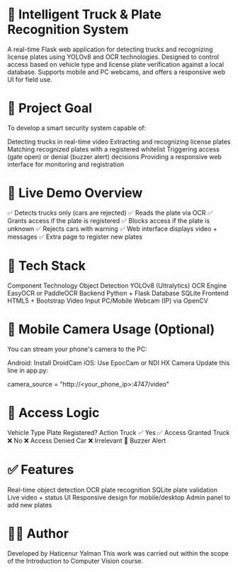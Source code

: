 # 🚛 Intelligent Truck & Plate Recognition System

A real-time Flask web application for detecting trucks and recognizing license plates using YOLOv8 and OCR technologies. Designed to control access based on vehicle type and license plate verification against a local database. Supports mobile and PC webcams, and offers a responsive web UI for field use.

#  🎯 Project Goal
To develop a smart security system capable of:

Detecting trucks in real-time video
Extracting and recognizing license plates
Matching recognized plates with a registered whitelist
Triggering access (gate open) or denial (buzzer alert) decisions
Providing a responsive web interface for monitoring and registration
# 📸 Live Demo Overview
✅ Detects trucks only (cars are rejected)
✅ Reads the plate via OCR
✅ Grants access if the plate is registered
✅ Blocks access if the plate is unknown
✅ Rejects cars with warning
✅ Web interface displays video + messages
✅ Extra page to register new plates
# 🧠 Tech Stack
Component	Technology
Object Detection	YOLOv8 (Ultralytics)
OCR Engine	EasyOCR or PaddleOCR
Backend	Python + Flask
Database	SQLite
Frontend	HTML5 + Bootstrap
Video Input	PC/Mobile Webcam (IP) via OpenCV

# 📱 Mobile Camera Usage (Optional)
You can stream your phone's camera to the PC:

Android: Install DroidCam
iOS: Use EpocCam or NDI HX Camera
Update this line in app.py:

camera_source = "http://<your_phone_ip>:4747/video"


# 🔐 Access Logic
Vehicle Type	Plate Registered?	Action
Truck	✅ Yes	✅ Access Granted
Truck	❌ No	❌ Access Denied
Car	❌ Irrelevant	🔔 Buzzer Alert

#  ✅ Features
Real-time object detection
OCR plate recognition
SQLite plate validation
Live video + status UI
Responsive design for mobile/desktop
Admin panel to add new plates

#  👨‍💻 Author
Developed by Haticenur Yalman
This work was carried out within the scope of the Introduction to Computer Vision course.
